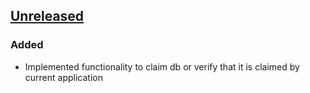 ## [Unreleased]
### Added
- Implemented functionality to claim db or verify that it is claimed by current application

[Unreleased]: https://github.com/matic-insurance/redis-claim/compare/master...HEAD
